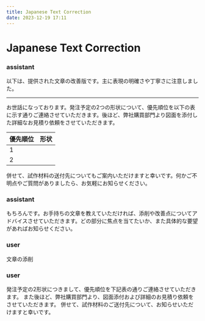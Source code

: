 ```yaml
---
title: Japanese Text Correction
date: 2023-12-19 17:11
---
```


# Japanese Text Correction

### assistant  

以下は、提供された文章の改善版です。主に表現の明確さや丁寧さに注意しました。

---

お世話になっております。発注予定の2つの形状について、優先順位を以下の表に示す通りご連絡させていただきます。後ほど、弊社購買部門より図面を添付した詳細なお見積り依頼をさせていただきます。

| 優先順位 | 形状 |
|---------|------|
| 1       |      |
| 2       |      |

併せて、試作材料の送付先についてもご案内いただけますと幸いです。何かご不明点やご質問がありましたら、お気軽にお知らせください。

### assistant  

もちろんです。お手持ちの文章を教えていただければ、添削や改善点についてアドバイスさせていただきます。どの部分に焦点を当てたいか、また具体的な要望があればお知らせください。

### user  

文章の添削

### user  

発注予定の2形状につきまして、優先順位を下記表の通りご連絡させていただきます。
また後ほど、弊社購買部門より、図面添付および詳細のお見積り依頼をさせていただきます。
併せて、試作材料のご送付先について、お知らせいただけますと幸いです。

